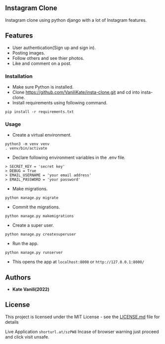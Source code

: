 ## Instagram Clone

Instagram clone using python django with a lot of Instagram features.

## Features

- User authentication(Sign up and sign in).
- Posting images.
- Follow others and see thier photos.
- Like and comment on a post.

### Installation

- Make sure Python is installed.
- Clone https://github.com/VaniliKate/insta-clone.git and cd into insta-clone.
- Install requirements using following command.

```
pip install -r requirements.txt
```

### Usage

- Create a virtual environment.

```
python3 -m venv venv
. venv/bin/activate
```

- Declare following environment variables in the .env file.

```
> SECRET_KEY = 'secret key'
> DEBUG = True
> EMAIL_USERNAME = 'your email address'
> EMAIL_PASSWORD = 'your password'
```

- Make migrations.

```
python manage.py migrate
```

- Commit the migrations.

```
python manage.py makemigrations
```

- Create a super user.

```
python manage.py createsuperuser
```

- Run the app.

```
python manage.py runserver
```

- This opens the app at `localhost:8000` or `http://127.0.0.1:8000/`

## Authors

- **Kate Vanili(2022)**

## License

This project is licensed under the MIT License - see the [LICENSE.md](LICENSE.md) file for details

Live Application `shorturl.at/szPW8`
Incase of browser warning just proceed and click visit unsafe.
